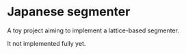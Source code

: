 # Japanese segmenter

A toy project aiming to implement a lattice-based segmenter.

It not implemented fully yet.
